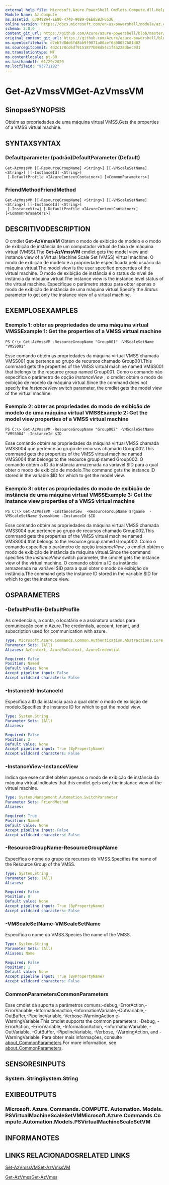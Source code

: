 ```yaml
---
external help file: Microsoft.Azure.PowerShell.Cmdlets.Compute.dll-Help.xml
Module Name: Az.Compute
ms.assetid: 63D48BA4-EE80-4740-90B9-0EE05B3F6536
online version: https://docs.microsoft.com/en-us/powershell/module/az.compute/get-azvmssvm
schema: 2.0.0
content_git_url: https://github.com/Azure/azure-powershell/blob/master/src/Compute/Compute/help/Get-AzVmssVM.md
original_content_git_url: https://github.com/Azure/azure-powershell/blob/master/src/Compute/Compute/help/Get-AzVmssVM.md
ms.openlocfilehash: d7eb7d8dd6fd8bb9f9071a00aef6a90057b81d02
ms.sourcegitcommit: 4d2c178cd6df9151877b08d54c1f4a228dbec9d1
ms.translationtype: MT
ms.contentlocale: pt-BR
ms.lasthandoff: 01/29/2020
ms.locfileid: "93771192"
---
```

# <span data-ttu-id="591d2-101">Get-AzVmssVM</span><span class="sxs-lookup"><span data-stu-id="591d2-101">Get-AzVmssVM</span></span>

## <span data-ttu-id="591d2-102">Sinopse</span><span class="sxs-lookup"><span data-stu-id="591d2-102">SYNOPSIS</span></span>
<span data-ttu-id="591d2-103">Obtém as propriedades de uma máquina virtual VMSS.</span><span class="sxs-lookup"><span data-stu-id="591d2-103">Gets the properties of a VMSS virtual machine.</span></span>

## <span data-ttu-id="591d2-104">SYNTAX</span><span class="sxs-lookup"><span data-stu-id="591d2-104">SYNTAX</span></span>

### <span data-ttu-id="591d2-105">Defaultparameter (padrão)</span><span class="sxs-lookup"><span data-stu-id="591d2-105">DefaultParameter (Default)</span></span>
```
Get-AzVmssVM [[-ResourceGroupName] <String>] [[-VMScaleSetName] <String>] [[-InstanceId] <String>]
 [-DefaultProfile <IAzureContextContainer>] [<CommonParameters>]
```

### <span data-ttu-id="591d2-106">FriendMethod</span><span class="sxs-lookup"><span data-stu-id="591d2-106">FriendMethod</span></span>
```
Get-AzVmssVM [[-ResourceGroupName] <String>] [[-VMScaleSetName] <String>] [[-InstanceId] <String>]
 [-InstanceView] [-DefaultProfile <IAzureContextContainer>] [<CommonParameters>]
```

## <span data-ttu-id="591d2-107">DESCRITIVO</span><span class="sxs-lookup"><span data-stu-id="591d2-107">DESCRIPTION</span></span>
<span data-ttu-id="591d2-108">O cmdlet **Get-AzVmssVM** Obtém o modo de exibição de modelo e o modo de exibição de instância de um computador virtual de faixa de máquina virtual (VMSS).</span><span class="sxs-lookup"><span data-stu-id="591d2-108">The **Get-AzVmssVM** cmdlet gets the model view and instance view of a Virtual Machine Scale Set (VMSS) virtual machine.</span></span>
<span data-ttu-id="591d2-109">O modo de exibição de modelo é a propriedade especificada pelo usuário da máquina virtual.</span><span class="sxs-lookup"><span data-stu-id="591d2-109">The model view is the user specified properties of the virtual machine.</span></span>
<span data-ttu-id="591d2-110">O modo de exibição de instância é o status do nível de instância da máquina virtual.</span><span class="sxs-lookup"><span data-stu-id="591d2-110">The instance view is the instance level status of the virtual machine.</span></span>
<span data-ttu-id="591d2-111">Especifique o parâmetro *status* para obter apenas o modo de exibição de instância de uma máquina virtual.</span><span class="sxs-lookup"><span data-stu-id="591d2-111">Specify the *Status* parameter to get only the instance view of a virtual machine.</span></span>

## <span data-ttu-id="591d2-112">EXEMPLOS</span><span class="sxs-lookup"><span data-stu-id="591d2-112">EXAMPLES</span></span>

### <span data-ttu-id="591d2-113">Exemplo 1: obter as propriedades de uma máquina virtual VMSS</span><span class="sxs-lookup"><span data-stu-id="591d2-113">Example 1: Get the properties of a VMSS virtual machine</span></span>
```
PS C:\> Get-AzVmssVM -ResourceGroupName "Group001" -VMScaleSetName "VMSS001"
```

<span data-ttu-id="591d2-114">Esse comando obtém as propriedades da máquina virtual VMSS chamada VMSS001 que pertence ao grupo de recursos chamado Group001.</span><span class="sxs-lookup"><span data-stu-id="591d2-114">This command gets the properties of the VMSS virtual machine named VMSS001 that belongs to the resource group named Group001.</span></span>
<span data-ttu-id="591d2-115">Como o comando não especifica o parâmetro de opção *InstanceView* , o cmdlet obtém o modo de exibição de modelo da máquina virtual.</span><span class="sxs-lookup"><span data-stu-id="591d2-115">Since the command does not specify the *InstanceView* switch parameter, the cmdlet gets the model view of the virtual machine.</span></span>

### <span data-ttu-id="591d2-116">Exemplo 2: obter as propriedades do modo de exibição de modelo de uma máquina virtual VMSS</span><span class="sxs-lookup"><span data-stu-id="591d2-116">Example 2: Get the model view properties of a VMSS virtual machine</span></span>
```
PS C:\> Get-AzVmssVM -ResourceGroupName "Group002" -VMScaleSetName "VMSS004" -InstanceId $ID
```

<span data-ttu-id="591d2-117">Esse comando obtém as propriedades da máquina virtual VMSS chamada VMSS004 que pertence ao grupo de recursos chamado Group002.</span><span class="sxs-lookup"><span data-stu-id="591d2-117">This command gets the properties of the VMSS virtual machine named VMSS004 that belongs to the resource group named Group002.</span></span>
<span data-ttu-id="591d2-118">O comando obtém a ID da instância armazenada na variável $ID para a qual obter o modo de exibição de modelo.</span><span class="sxs-lookup"><span data-stu-id="591d2-118">The command gets the instance ID stored in the variable $ID for which to get the model view.</span></span>

### <span data-ttu-id="591d2-119">Exemplo 3: obter as propriedades do modo de exibição de instância de uma máquina virtual VMSS</span><span class="sxs-lookup"><span data-stu-id="591d2-119">Example 3: Get the instance view properties of a VMSS virtual machine</span></span>
```
PS C:\> Get-AzVmssVM -InstanceView  -ResourceGroupName $rgname  -VMScaleSetName $vmssName -InstanceId $ID
```

<span data-ttu-id="591d2-120">Esse comando obtém as propriedades da máquina virtual VMSS chamada VMSS004 que pertence ao grupo de recursos chamado Group002.</span><span class="sxs-lookup"><span data-stu-id="591d2-120">This command gets the properties of the VMSS virtual machine named VMSS004 that belongs to the resource group named Group002.</span></span>
<span data-ttu-id="591d2-121">Como o comando especifica o parâmetro de opção *InstanceView* , o cmdlet obtém o modo de exibição de instância da máquina virtual.</span><span class="sxs-lookup"><span data-stu-id="591d2-121">Since the command specifies the *InstanceView* switch parameter, the cmdlet gets the instance view of the virtual machine.</span></span>
<span data-ttu-id="591d2-122">O comando obtém a ID da instância armazenada na variável $ID para a qual obter o modo de exibição de instância.</span><span class="sxs-lookup"><span data-stu-id="591d2-122">The command gets the instance ID stored in the variable $ID for which to get the instance view.</span></span>

## <span data-ttu-id="591d2-123">OS</span><span class="sxs-lookup"><span data-stu-id="591d2-123">PARAMETERS</span></span>

### <span data-ttu-id="591d2-124">-DefaultProfile</span><span class="sxs-lookup"><span data-stu-id="591d2-124">-DefaultProfile</span></span>
<span data-ttu-id="591d2-125">As credenciais, a conta, o locatário e a assinatura usados para comunicação com o Azure.</span><span class="sxs-lookup"><span data-stu-id="591d2-125">The credentials, account, tenant, and subscription used for communication with azure.</span></span>

```yaml
Type: Microsoft.Azure.Commands.Common.Authentication.Abstractions.Core.IAzureContextContainer
Parameter Sets: (All)
Aliases: AzContext, AzureRmContext, AzureCredential

Required: False
Position: Named
Default value: None
Accept pipeline input: False
Accept wildcard characters: False
```

### <span data-ttu-id="591d2-126">-InstanceId</span><span class="sxs-lookup"><span data-stu-id="591d2-126">-InstanceId</span></span>
<span data-ttu-id="591d2-127">Especifica a ID da instância para a qual obter o modo de exibição de modelo.</span><span class="sxs-lookup"><span data-stu-id="591d2-127">Specifies the instance ID for which to get the model view.</span></span>

```yaml
Type: System.String
Parameter Sets: (All)
Aliases:

Required: False
Position: 2
Default value: None
Accept pipeline input: True (ByPropertyName)
Accept wildcard characters: False
```

### <span data-ttu-id="591d2-128">-InstanceView</span><span class="sxs-lookup"><span data-stu-id="591d2-128">-InstanceView</span></span>
<span data-ttu-id="591d2-129">Indica que esse cmdlet obtém apenas o modo de exibição de instância da máquina virtual.</span><span class="sxs-lookup"><span data-stu-id="591d2-129">Indicates that this cmdlet gets only the instance view of the virtual machine.</span></span>

```yaml
Type: System.Management.Automation.SwitchParameter
Parameter Sets: FriendMethod
Aliases:

Required: True
Position: Named
Default value: None
Accept pipeline input: False
Accept wildcard characters: False
```

### <span data-ttu-id="591d2-130">-ResourceGroupName</span><span class="sxs-lookup"><span data-stu-id="591d2-130">-ResourceGroupName</span></span>
<span data-ttu-id="591d2-131">Especifica o nome do grupo de recursos do VMSS.</span><span class="sxs-lookup"><span data-stu-id="591d2-131">Specifies the name of the Resource Group of the VMSS.</span></span>

```yaml
Type: System.String
Parameter Sets: (All)
Aliases:

Required: False
Position: 0
Default value: None
Accept pipeline input: True (ByPropertyName)
Accept wildcard characters: False
```

### <span data-ttu-id="591d2-132">-VMScaleSetName</span><span class="sxs-lookup"><span data-stu-id="591d2-132">-VMScaleSetName</span></span>
<span data-ttu-id="591d2-133">Especifica o nome do VMSS.</span><span class="sxs-lookup"><span data-stu-id="591d2-133">Species the name of the VMSS.</span></span>

```yaml
Type: System.String
Parameter Sets: (All)
Aliases: Name

Required: False
Position: 1
Default value: None
Accept pipeline input: True (ByPropertyName)
Accept wildcard characters: False
```

### <span data-ttu-id="591d2-134">CommonParameters</span><span class="sxs-lookup"><span data-stu-id="591d2-134">CommonParameters</span></span>
<span data-ttu-id="591d2-135">Esse cmdlet dá suporte a parâmetros comuns:-debug,-ErrorAction,-ErrorVariable,-Informationaction,-InformationVariable,-OutVariable,-OutBuffer,-PipelineVariable,-Verbose-WarningAction e-WarningVariable.</span><span class="sxs-lookup"><span data-stu-id="591d2-135">This cmdlet supports the common parameters: -Debug, -ErrorAction, -ErrorVariable, -InformationAction, -InformationVariable, -OutVariable, -OutBuffer, -PipelineVariable, -Verbose, -WarningAction, and -WarningVariable.</span></span> <span data-ttu-id="591d2-136">Para obter mais informações, consulte [about_CommonParameters](https://go.microsoft.com/fwlink/?LinkID=113216).</span><span class="sxs-lookup"><span data-stu-id="591d2-136">For more information, see [about_CommonParameters](https://go.microsoft.com/fwlink/?LinkID=113216).</span></span>

## <span data-ttu-id="591d2-137">SENSORES</span><span class="sxs-lookup"><span data-stu-id="591d2-137">INPUTS</span></span>

### <span data-ttu-id="591d2-138">System. String</span><span class="sxs-lookup"><span data-stu-id="591d2-138">System.String</span></span>

## <span data-ttu-id="591d2-139">EXIBE</span><span class="sxs-lookup"><span data-stu-id="591d2-139">OUTPUTS</span></span>

### <span data-ttu-id="591d2-140">Microsoft. Azure. Commands. COMPUTE. Automation. Models. PSVirtualMachineScaleSetVM</span><span class="sxs-lookup"><span data-stu-id="591d2-140">Microsoft.Azure.Commands.Compute.Automation.Models.PSVirtualMachineScaleSetVM</span></span>

## <span data-ttu-id="591d2-141">INFORMA</span><span class="sxs-lookup"><span data-stu-id="591d2-141">NOTES</span></span>

## <span data-ttu-id="591d2-142">LINKS RELACIONADOS</span><span class="sxs-lookup"><span data-stu-id="591d2-142">RELATED LINKS</span></span>

[<span data-ttu-id="591d2-143">Set-AzVmssVM</span><span class="sxs-lookup"><span data-stu-id="591d2-143">Set-AzVmssVM</span></span>](./Set-AzVmssVM.md)

[<span data-ttu-id="591d2-144">Get-AzVmss</span><span class="sxs-lookup"><span data-stu-id="591d2-144">Get-AzVmss</span></span>](./Get-AzVmss.md)


